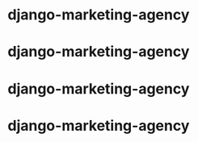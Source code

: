 # django-marketing-agency
# django-marketing-agency
# django-marketing-agency
# django-marketing-agency
